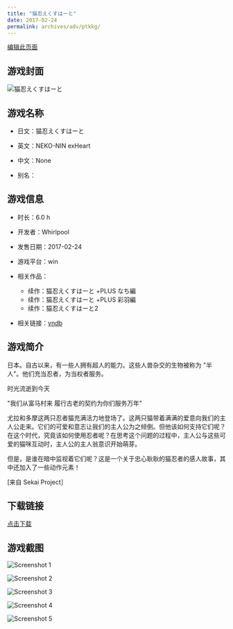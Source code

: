 ```yaml
---
title: "猫忍えくすはーと"
date: 2017-02-24
permalink: archives/adv/ptkkg/
---
```

[编辑此页面](https://github.com/ACG-3/ADV3-source/blob/main/source/_posts/%E7%8C%AB%E5%BF%8D%E3%81%88%E3%81%8F%E3%81%99%E3%81%AF%E3%83%BC%E3%81%A8.md)

## 游戏封面

![猫忍えくすはーと](https://pan.timero.xyz/d/onedrive/img_lib_001/%E7%8C%AB%E5%BF%8D%E3%81%88%E3%81%8F%E3%81%99%E3%81%AF%E3%83%BC%E3%81%A8_cover.avif)


## 游戏名称

- 日文：猫忍えくすはーと
- 英文：NEKO-NIN exHeart
- 中文：None

- 别名：


## 游戏信息

- 时长：6.0 h
- 开发者：Whirlpool
- 发售日期：2017-02-24
- 游戏平台：win
- 相关作品：
   - 续作：猫忍えくすはーと +PLUS なち編
   - 续作：猫忍えくすはーと +PLUS 彩羽編
   - 续作：猫忍えくすはーと2

- 相关链接：[vndb](https://vndb.org/v20433)


## 游戏简介

日本。自古以来，有一些人拥有超人的能力。这些人兽杂交的生物被称为 "半人"。他们充当忍者，为当权者服务。

时光流逝到今天
 
"我们从富马村来 履行古老的契约为你们服务万年"
 
尤拉和多摩这两只忍者猫充满活力地登场了。这两只猫带着满满的爱意向我们的主人公走来。它们的可爱和意志让我们的主人公为之倾倒。但他该如何支持它们呢？在这个时代，究竟该如何使用忍者呢？在思考这个问题的过程中，主人公与这些可爱的猫咪互动时，主人公的主人翁意识开始萌芽。

但是，是谁在暗中监视着它们呢？这是一个关于忠心耿耿的猫忍者的感人故事，其中还加入了一些动作元素！

[来自 Sekai Project］


## 下载链接

[点击下载](https://pan.timero.xyz/onedrive/adv_lib_001/%E7%8C%AB%E5%BF%8D%E3%81%88%E3%81%8F%E3%81%99%E3%81%AF%E3%83%BC%E3%81%A8)


## 游戏截图


![Screenshot 1](https://pan.timero.xyz/d/onedrive/img_lib_001/%E7%8C%AB%E5%BF%8D%E3%81%88%E3%81%8F%E3%81%99%E3%81%AF%E3%83%BC%E3%81%A8_Screenshot_1.avif)

![Screenshot 2](https://pan.timero.xyz/d/onedrive/img_lib_001/%E7%8C%AB%E5%BF%8D%E3%81%88%E3%81%8F%E3%81%99%E3%81%AF%E3%83%BC%E3%81%A8_Screenshot_2.avif)

![Screenshot 3](https://pan.timero.xyz/d/onedrive/img_lib_001/%E7%8C%AB%E5%BF%8D%E3%81%88%E3%81%8F%E3%81%99%E3%81%AF%E3%83%BC%E3%81%A8_Screenshot_3.avif)

![Screenshot 4](https://pan.timero.xyz/d/onedrive/img_lib_001/%E7%8C%AB%E5%BF%8D%E3%81%88%E3%81%8F%E3%81%99%E3%81%AF%E3%83%BC%E3%81%A8_Screenshot_4.avif)

![Screenshot 5](https://pan.timero.xyz/d/onedrive/img_lib_001/%E7%8C%AB%E5%BF%8D%E3%81%88%E3%81%8F%E3%81%99%E3%81%AF%E3%83%BC%E3%81%A8_Screenshot_5.avif)

